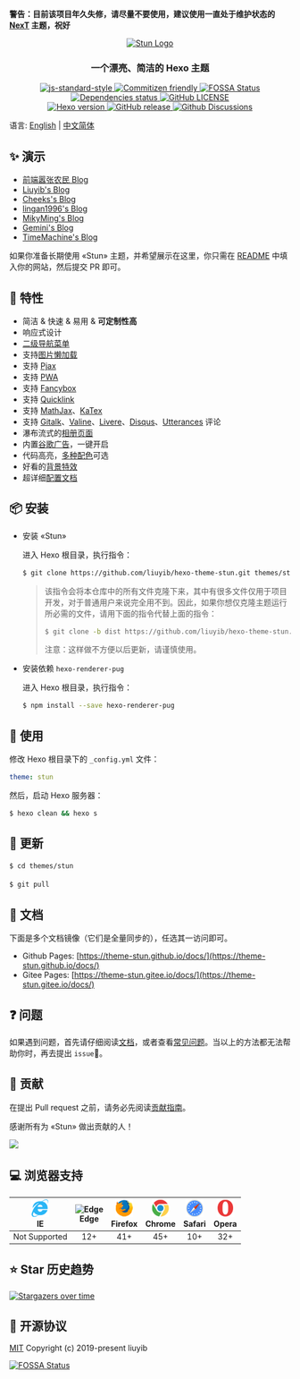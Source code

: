 <strong>警告：目前该项目年久失修，请尽量不要使用，建议使用一直处于维护状态的 [NexT](https://github.com/next-theme/hexo-theme-next) 主题，祝好</strong>

<p align="center">
  <a href="https://theme-stun.github.io/docs/zh-CN/" target="_blank" rel="noopener noreferrer">
    <img src="./source/images/icons/stun-logo.svg" alt="Stun Logo" width="100">
  </a>
</p>

<h3 align="center">一个漂亮、简洁的 Hexo 主题</h3>

<p align="center">
  <a href="http://standardjs.com" target="_blank" rel="noopener noreferrer">
    <img alt="js-standard-style" src="https://img.shields.io/badge/code%20style-standard-brightgreen.svg">
  </a>
  <a href="http://commitizen.github.io/cz-cli/" target="_blank" rel="noopener noreferrer">
    <img alt="Commitizen friendly" src="https://img.shields.io/badge/commitizen-friendly-brightgreen.svg">
  </a>
  <a href="https://app.fossa.com/projects/git%2Bgithub.com%2Fliuyib%2Fhexo-theme-stun?ref=badge_shield">
    <img alt="FOSSA Status" src="https://app.fossa.com/api/projects/git%2Bgithub.com%2Fliuyib%2Fhexo-theme-stun.svg?type=shield"/>
  </a>
  <a href="https://depfu.com/github/liuyib/hexo-theme-stun?project_id=17221" target="_blank" rel="noopener noreferrer">
    <img alt="Dependencies status" src="https://badges.depfu.com/badges/c063484513939d540c95c0a824e5606f/count.svg">
  </a>
  <a href="https://github.com/liuyib/hexo-theme-stun/blob/master/LICENSE" target="_blank" rel="noopener noreferrer">
    <img alt="GitHub LICENSE" src="https://img.shields.io/github/license/liuyib/hexo-theme-stun.svg">
  </a>
  <br>
  <a href="https://hexo.io/zh-cn/" target="_blank" rel="noopener noreferrer">
    <img alt="Hexo version" src="https://img.shields.io/badge/hexo-%3E%3D4.0-blue.svg">
  </a>
  <a href="https://github.com/liuyib/hexo-theme-stun/releases" target="_blank" rel="noopener noreferrer">
    <img alt="GitHub release" src="https://img.shields.io/github/release/liuyib/hexo-theme-stun.svg">
  </a>
  <a href="https://github.com/liuyib/hexo-theme-stun/discussions" target="_blank" rel="noopener noreferrer">
    <img alt="Github Discussions" src="https://img.shields.io/badge/Github-Discussions-4fb999.svg">
  </a>
</p>

语言: [English](https://github.com/liuyib/hexo-theme-stun/blob/master/README_en-US.md) | [中文简体](https://github.com/liuyib/hexo-theme-stun/blob/master/README.md)

## :sparkles: 演示
- [前端嚣张农民 Blog](http://lin-xiuer.gitee.io/linxiuxiu)
- [Liuyib's Blog](https://liuyib.github.io/)
- [Cheeks's Blog](https://www.cheeks.top/)
- [lingan1996's Blog](https://www.lingan1996.top)
- [MikyMing's Blog](https://mikyming.online/)
- [Gemini's Blog](https://geminiplanet.cn/)
- [TimeMachine's Blog](https://timemachine.icu/)

如果你准备长期使用 «Stun» 主题，并希望展示在这里，你只需在 [README](https://github.com/liuyib/hexo-theme-stun/edit/master/README.md) 中填入你的网站，然后提交 PR 即可。

## :crystal_ball: 特性

- 简洁 & 快速 & 易用 & **可定制性高**
- 响应式设计
- [二级导航菜单](https://theme-stun.github.io/docs/zh-CN/advanced/advanced.html#二级导航菜单)
- 支持[图片懒加载](https://theme-stun.github.io/docs/zh-CN/advanced/advanced.html#图片懒加载)
- 支持 [Pjax](https://github.com/defunkt/jquery-pjax)
- 支持 [PWA](https://developers.google.com/web/progressive-web-apps)
- 支持 [Fancybox](https://github.com/fancyapps/fancybox)
- 支持 [Quicklink](https://github.com/GoogleChromeLabs/quicklink)
- 支持 [MathJax](https://www.mathjax.org/)、[KaTex](https://katex.org/)
- 支持 [Gitalk](https://github.com/gitalk/gitalk)、[Valine](https://valine.js.org/)、[Livere](https://livere.com/)、[Disqus](https://disqus.com/)、[Utterances](https://github.com/utterance/utterances) 评论
- 瀑布流式的[相册页面](https://liuyib.github.io/gallery/)
- 内置[谷歌广告](https://www.google.cn/adsense/start/)，一键开启
- 代码高亮，[多种配色](https://theme-stun.github.io/docs/zh-CN/advanced/advanced.html#代码高亮)可选
- 好看的[背景特效](https://theme-stun.github.io/docs/zh-CN/advanced/third-part.html#ribbon)
- 超详细[配置文档](https://theme-stun.github.io/docs/zh-CN/)

## :package: 安装

- 安装 «Stun»

  进入 Hexo 根目录，执行指令：

  ```bash
  $ git clone https://github.com/liuyib/hexo-theme-stun.git themes/stun
  ```

  > 该指令会将本仓库中的所有文件克隆下来，其中有很多文件仅用于项目开发，对于普通用户来说完全用不到。因此，如果你想仅克隆主题运行所必需的文件，请用下面的指令代替上面的指令：
  >
  > ```bash
  > $ git clone -b dist https://github.com/liuyib/hexo-theme-stun.git themes/stun
  > ```
  >
  > 注意：这样做不方便以后更新，请谨慎使用。

- 安装依赖 `hexo-renderer-pug`

  进入 Hexo 根目录，执行指令：

  ```bash
  $ npm install --save hexo-renderer-pug
  ```

## :hammer: 使用

修改 Hexo 根目录下的 `_config.yml` 文件：

```yml
theme: stun
```

然后，启动 Hexo 服务器：

```bash
$ hexo clean && hexo s
```

## :art: 更新

```bash
$ cd themes/stun

$ git pull
```

## :page_facing_up: 文档

下面是多个文档镜像（它们是全量同步的），任选其一访问即可。

- Github Pages: [https://theme-stun.github.io/docs/](https://theme-stun.github.io/docs/)
- Gitee Pages: [https://theme-stun.gitee.io/docs/](https://theme-stun.gitee.io/docs/)

## :question: 问题

如果遇到问题，首先请仔细阅读[文档](https://theme-stun.github.io/docs/zh-CN/)，或者查看[常见问题](https://github.com/liuyib/hexo-theme-stun/blob/master/FAQ.md)。当以上的方法都无法帮助你时，再去提出 `issue`:hugs:。

## :handshake: 贡献

在提出 Pull request 之前，请务必先阅读[贡献指南](https://theme-stun.github.io/docs/zh-CN/contribute/contribute.html)。

感谢所有为 «Stun» 做出贡献的人！

<a href="https://github.com/liuyib/hexo-theme-stun/graphs/contributors">
  <img src="https://opencollective.com/hexo-theme-stun/contributors.svg?width=980">
</a>

## :computer: 浏览器支持

| <img src="https://raw.githubusercontent.com/liuyib/picBed/master/collection/20190723235410.png" alt="IE" width="32px" height="32px" /></br> IE | <img src="https://cdnjs.cloudflare.com/ajax/libs/browser-logos/35.1.0/edge/edge_64x64.png" alt="Edge" width="32px" height="32px" /></br> Edge | <img src="https://raw.githubusercontent.com/liuyib/picBed/master/collection/20190723235406.png" alt="Firefox" width="32px" height="32px" /></br> Firefox | <img src="https://raw.githubusercontent.com/liuyib/picBed/master/collection/20190723235407.png" alt="Chrome" width="32px" height="32px" /></br> Chrome | <img src="https://raw.githubusercontent.com/liuyib/picBed/master/collection/20190723235409.png" alt="Safari" width="32px" height="32px" /></br> Safari | <img src="https://raw.githubusercontent.com/liuyib/picBed/master/collection/20190723235411.png" alt="Opera" width="32px" height="32px" /></br> Opera |
| :---: | :---: | :---: |:---: | :---: | :---: |
| Not Supported | 12+ | 41+ | 45+ | 10+ | 32+ |

## :star: Star 历史趋势

[![Stargazers over time](https://starchart.cc/liuyib/hexo-theme-stun.svg)](https://starchart.cc/liuyib/hexo-theme-stun.svg)

## :page_with_curl: 开源协议

[MIT](https://github.com/liuyib/hexo-theme-stun/blob/master/LICENSE) Copyright (c) 2019-present liuyib

[![FOSSA Status](https://app.fossa.com/api/projects/git%2Bgithub.com%2Fliuyib%2Fhexo-theme-stun.svg?type=large)](https://app.fossa.com/projects/git%2Bgithub.com%2Fliuyib%2Fhexo-theme-stun?ref=badge_large)